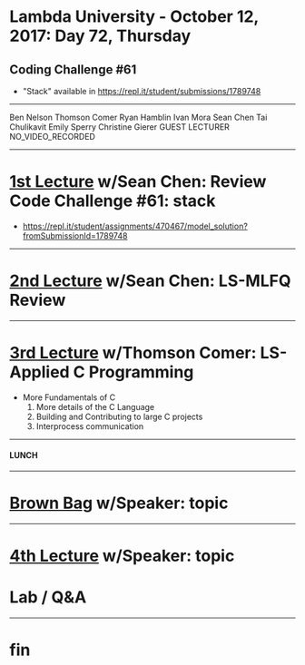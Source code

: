 # Lambda University - October 12, 2017: Day 72, Thursday
## Coding Challenge #61
- "Stack" available in https://repl.it/student/submissions/1789748
***
Ben Nelson
Thomson Comer
Ryan Hamblin
Ivan Mora
Sean Chen
Tai Chulikavit
Emily Sperry
Christine Gierer
GUEST LECTURER
NO_VIDEO_RECORDED
***
# [1st Lecture](VIDEO_RECORDED_NOT_POSTED) w/Sean Chen: Review Code Challenge #61: stack
- https://repl.it/student/assignments/470467/model_solution?fromSubmissionId=1789748

***
# [2nd Lecture](VIDEO_RECORDED_NOT_POSTED) w/Sean Chen: LS-MLFQ Review
***
# [3rd Lecture](https://youtu.be/JCUNwhDEaXY) w/Thomson Comer: LS-Applied C Programming
- More Fundamentals of C
  1. More details of the C Language
  2. Building and Contributing to large C projects
  3. Interprocess communication

***
#### LUNCH
***
# [Brown Bag](VIDEO_RECORDED_NOT_POSTED) w/Speaker: topic

***
# [4th Lecture](VIDEO_RECORDED_NOT_POSTED) w/Speaker: topic
# Lab / Q&A
***
# fin
